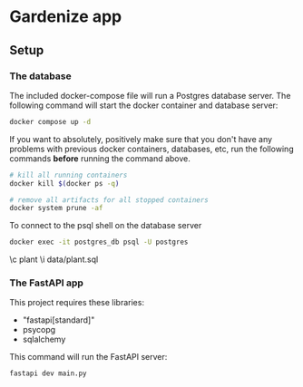 # Gardenize app

## Setup

### The database

The included docker-compose file will run a Postgres database server. The
following command will start the docker container and database server:

```bash
docker compose up -d
```

If you want to absolutely, positively make sure that you don't have any
problems with previous docker containers, databases, etc, run the
following commands **before** running the command above.

```bash
# kill all running containers
docker kill $(docker ps -q)

# remove all artifacts for all stopped containers
docker system prune -af
```

To connect to the psql shell on the database server

```bash
docker exec -it postgres_db psql -U postgres
```

\c plant
\i data/plant.sql

### The FastAPI app

This project requires these libraries:

- "fastapi[standard]"
- psycopg
- sqlalchemy

This command will run the FastAPI server:

```bash
fastapi dev main.py
```
